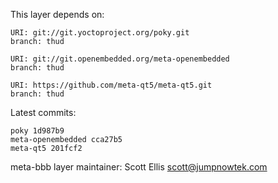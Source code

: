 This layer depends on:

    URI: git://git.yoctoproject.org/poky.git
    branch: thud

    URI: git://git.openembedded.org/meta-openembedded
    branch: thud

    URI: https://github.com/meta-qt5/meta-qt5.git
    branch: thud

Latest commits:

    poky 1d987b9
    meta-openembedded cca27b5
    meta-qt5 201fcf2


meta-bbb layer maintainer: Scott Ellis <scott@jumpnowtek.com>
